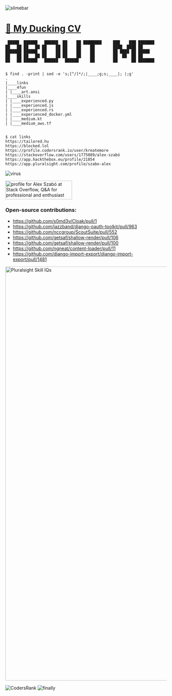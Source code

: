 ![slimebar](https://user-images.githubusercontent.com/9606801/147938662-72d6705c-529e-4dad-ad9d-8d2336a463f0.gif)
# [🦆 My Ducking CV ](http://tailored.hu/AlexSzaboCV2025.pdf)
```
 █████  ██████   ██████  ██    ██ ████████     ███    ███ ███████ 
██   ██ ██   ██ ██    ██ ██    ██    ██        ████  ████ ██      
███████ ██████  ██    ██ ██    ██    ██        ██ ████ ██ █████   
██   ██ ██   ██ ██    ██ ██    ██    ██        ██  ██  ██ ██      
██   ██ ██████   ██████   ██████     ██        ██      ██ ███████ 
                                                                  
 
$ find . -print | sed -e 's;[^/]*/;|____;g;s;____|; |;g'
.
|____links
|____4fun
| |____art.ansi
|____skills
| |____experienced.py
| |____experienced.js
| |____experienced.rs
| |____experienced_docker.yml
| |____medium.kt
| |____medium_aws.tf


$ cat links
https://tailored.hu
https://blocked.lol
https://profile.codersrank.io/user/kreatemore
https://stackoverflow.com/users/1775089/alex-szabó
https://app.hackthebox.eu/profile/21854
https://app.pluralsight.com/profile/szabo-alex
```
![virus](https://user-images.githubusercontent.com/9606801/147938028-be7754dd-b9dd-4fdc-9299-b1384742f394.gif)
 
 <a href="https://stackoverflow.com/users/1775089/alex-szab%c3%b3"><img src="https://stackoverflow.com/users/flair/1775089.png?theme=dark" width="208" height="58" alt="profile for Alex Szab&#243; at Stack Overflow, Q&amp;A for professional and enthusiast programmers" title="profile for Alex Szab&#243; at Stack Overflow, Q&amp;A for professional and enthusiast programmers"></a>
 
### Open-source contributions:

* https://github.com/s0md3v/Cloak/pull/1
* https://github.com/jazzband/django-oauth-toolkit/pull/963
* https://github.com/nccgroup/ScoutSuite/pull/552
* https://github.com/getsaf/shallow-render/pull/106
* https://github.com/getsaf/shallow-render/pull/100
* https://github.com/ngneat/content-loader/pull/11
* https://github.com/django-import-export/django-import-export/pull/1481

<a href="https://app.pluralsight.com/profile/szabo-alex" target="_blank" rel="noreferrer">
<img width="1288" alt="Pluralsight Skill IQs" src="https://github.com/duck-nukem/platform-rs/assets/9606801/07362748-8109-4f44-871c-a3ae182b14d8">
</a>


![CodersRank](https://user-images.githubusercontent.com/9606801/153393978-1ab814a5-3e79-4559-8a32-b018a4e39a23.png)
![finally](https://user-images.githubusercontent.com/9606801/147938668-d22b2ad3-c9d0-4922-866f-44ce9f5d417f.gif)
